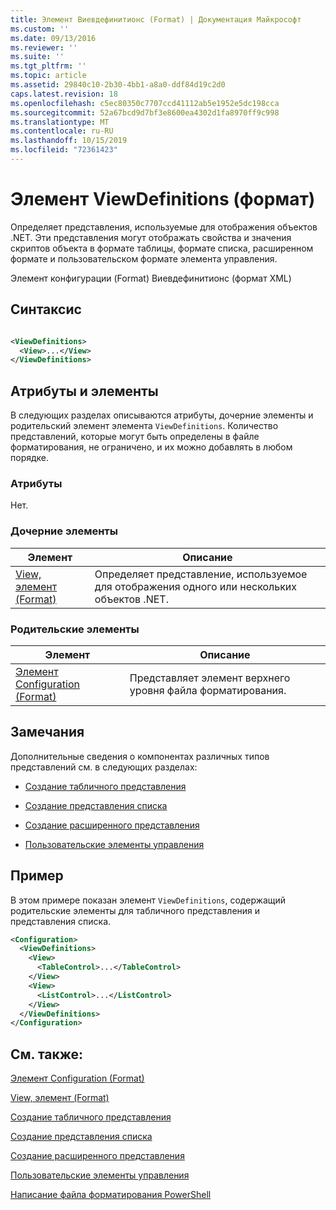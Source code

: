 ```yaml
---
title: Элемент Виевдефинитионс (Format) | Документация Майкрософт
ms.custom: ''
ms.date: 09/13/2016
ms.reviewer: ''
ms.suite: ''
ms.tgt_pltfrm: ''
ms.topic: article
ms.assetid: 29840c10-2b30-4bb1-a8a0-ddf84d19c2d0
caps.latest.revision: 18
ms.openlocfilehash: c5ec80350c7707ccd41112ab5e1952e5dc198cca
ms.sourcegitcommit: 52a67bcd9d7bf3e8600ea4302d1fa8970ff9c998
ms.translationtype: MT
ms.contentlocale: ru-RU
ms.lasthandoff: 10/15/2019
ms.locfileid: "72361423"
---
```

# <a name="viewdefinitions-element-format"></a>Элемент ViewDefinitions (формат)

Определяет представления, используемые для отображения объектов .NET. Эти представления могут отображать свойства и значения скриптов объекта в формате таблицы, формате списка, расширенном формате и пользовательском формате элемента управления.

Элемент конфигурации (Format) Виевдефинитионс (формат XML)

## <a name="syntax"></a>Синтаксис

```xml

<ViewDefinitions>
  <View>...</View>
</ViewDefinitions>
```

## <a name="attributes-and-elements"></a>Атрибуты и элементы

В следующих разделах описываются атрибуты, дочерние элементы и родительский элемент элемента `ViewDefinitions`. Количество представлений, которые могут быть определены в файле форматирования, не ограничено, и их можно добавлять в любом порядке.

### <a name="attributes"></a>Атрибуты

Нет.

### <a name="child-elements"></a>Дочерние элементы

|Элемент|Описание|
|-------------|-----------------|
|[View, элемент (Format)](./view-element-format.md)|Определяет представление, используемое для отображения одного или нескольких объектов .NET.|

### <a name="parent-elements"></a>Родительские элементы

|Элемент|Описание|
|-------------|-----------------|
|[Элемент Configuration (Format)](./configuration-element-format.md)|Представляет элемент верхнего уровня файла форматирования.|

## <a name="remarks"></a>Замечания

Дополнительные сведения о компонентах различных типов представлений см. в следующих разделах:

- [Создание табличного представления](./creating-a-table-view.md)

- [Создание представления списка](./creating-a-list-view.md)

- [Создание расширенного представления](./creating-a-wide-view.md)

- [Пользовательские элементы управления](./creating-custom-controls.md)

## <a name="example"></a>Пример

В этом примере показан элемент `ViewDefinitions`, содержащий родительские элементы для табличного представления и представления списка.

```xml
<Configuration>
  <ViewDefinitions>
    <View>
      <TableControl>...</TableControl>
    </View>
    <View>
      <ListControl>...</ListControl>
    </View>
  </ViewDefinitions>
</Configuration>
```

## <a name="see-also"></a>См. также:

[Элемент Configuration (Format)](./configuration-element-format.md)

[View, элемент (Format)](./view-element-format.md)

[Создание табличного представления](./creating-a-table-view.md)

[Создание представления списка](./creating-a-list-view.md)

[Создание расширенного представления](./creating-a-wide-view.md)

[Пользовательские элементы управления](./creating-custom-controls.md)

[Написание файла форматирования PowerShell](./writing-a-powershell-formatting-file.md)

